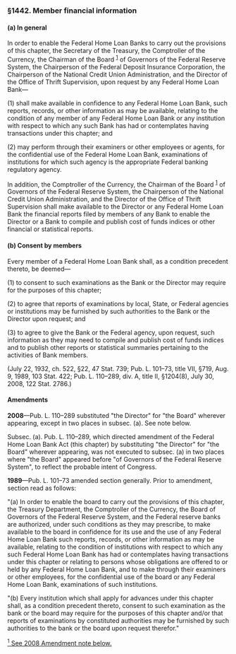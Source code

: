 ### §1442. Member financial information ###

#### (a) In general ####

In order to enable the Federal Home Loan Banks to carry out the provisions of this chapter, the Secretary of the Treasury, the Comptroller of the Currency, the Chairman of the Board <sup><a href="#1442_1_target" name="1442_1">1</a></sup> of Governors of the Federal Reserve System, the Chairperson of the Federal Deposit Insurance Corporation, the Chairperson of the National Credit Union Administration, and the Director of the Office of Thrift Supervision, upon request by any Federal Home Loan Bank—

(1) shall make available in confidence to any Federal Home Loan Bank, such reports, records, or other information as may be available, relating to the condition of any member of any Federal Home Loan Bank or any institution with respect to which any such Bank has had or contemplates having transactions under this chapter; and

(2) may perform through their examiners or other employees or agents, for the confidential use of the Federal Home Loan Bank, examinations of institutions for which such agency is the appropriate Federal banking regulatory agency.

In addition, the Comptroller of the Currency, the Chairman of the Board <sup><a href="#1442_1_target" name="1442_1">1</a></sup> of Governors of the Federal Reserve System, the Chairperson of the National Credit Union Administration, and the Director of the Office of Thrift Supervision shall make available to the Director or any Federal Home Loan Bank the financial reports filed by members of any Bank to enable the Director or a Bank to compile and publish cost of funds indices or other financial or statistical reports.

#### (b) Consent by members ####

Every member of a Federal Home Loan Bank shall, as a condition precedent thereto, be deemed—

(1) to consent to such examinations as the Bank or the Director may require for the purposes of this chapter;

(2) to agree that reports of examinations by local, State, or Federal agencies or institutions may be furnished by such authorities to the Bank or the Director upon request; and

(3) to agree to give the Bank or the Federal agency, upon request, such information as they may need to compile and publish cost of funds indices and to publish other reports or statistical summaries pertaining to the activities of Bank members.

(July 22, 1932, ch. 522, §22, 47 Stat. 739; Pub. L. 101–73, title VII, §719, Aug. 9, 1989, 103 Stat. 422; Pub. L. 110–289, div. A, title II, §1204(8), July 30, 2008, 122 Stat. 2786.)

#### Amendments ####

**2008**—Pub. L. 110–289 substituted "the Director" for "the Board" wherever appearing, except in two places in subsec. (a). See note below.

Subsec. (a). Pub. L. 110–289, which directed amendment of the Federal Home Loan Bank Act (this chapter) by substituting "the Director" for "the Board" wherever appearing, was not executed to subsec. (a) in two places where "the Board" appeared before "of Governors of the Federal Reserve System", to reflect the probable intent of Congress.

**1989**—Pub. L. 101–73 amended section generally. Prior to amendment, section read as follows:

"(a) In order to enable the board to carry out the provisions of this chapter, the Treasury Department, the Comptroller of the Currency, the Board of Governors of the Federal Reserve System, and the Federal reserve banks are authorized, under such conditions as they may prescribe, to make available to the board in confidence for its use and the use of any Federal Home Loan Bank such reports, records, or other information as may be available, relating to the condition of institutions with respect to which any such Federal Home Loan Bank has had or contemplates having transactions under this chapter or relating to persons whose obligations are offered to or held by any Federal Home Loan Bank, and to make through their examiners or other employees, for the confidential use of the board or any Federal Home Loan Bank, examinations of such institutions.

"(b) Every institution which shall apply for advances under this chapter shall, as a condition precedent thereto, consent to such examination as the bank or the board may require for the purposes of this chapter and/or that reports of examinations by constituted authorities may be furnished by such authorities to the bank or the board upon request therefor."

[<sup>1</sup> See 2008 Amendment note below.](#1442_1)